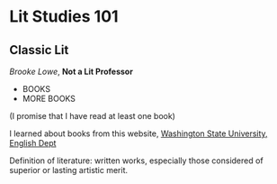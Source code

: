 # Lit Studies 101
## Classic Lit

*Brooke Lowe*,
**Not a Lit Professor**

- BOOKS 
- MORE BOOKS

(I promise that I have read at least one book)

I learned about books from this website, [Washington State University, English Dept](https://catalog.wsu.edu/Pullman/Academics/Courses/ENGLISH)

<p>Definition of literature: written works, especially those considered of superior or lasting artistic merit.</P>

